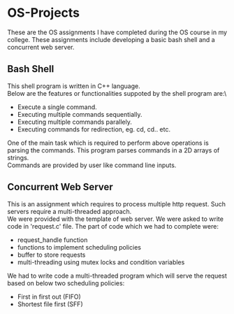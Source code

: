 # OS-Projects

These are the OS assignments I have completed during the OS course in my college.
These assignments include developing a basic bash shell and a concurrent web server. 

## Bash Shell
This shell program is written in C++ language.\
Below are the features or functionalities suppoted by the shell program are:\
* Execute a single command.
* Executing multiple commands sequentially.
* Executing multiple commands parallely.
* Executing commands for redirection, eg. cd, cd.. etc.

One of the main task which is required to perform above operations is parsing the commands.
This program parses commands in a 2D arrays of strings.\
Commands are provided by user like command line inputs.

## Concurrent Web Server
This is an assignment which requires to process multiple http request. Such servers require a multi-threaded approach.\
We were provided with the template of web server. We were asked to write code in 'request.c' file.
The part of code which we had to complete were:
* request_handle function
* functions to implement scheduling policies
* buffer to store requests
* multi-threading using mutex locks and condition variables

We had to write code a multi-threaded program which will serve the request based on below two scheduling policies:
* First in first out (FIFO)
* Shortest file first (SFF)
